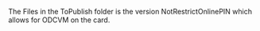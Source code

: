The Files in the ToPublish folder is the version NotRestrictOnlinePIN which allows for ODCVM on the card.